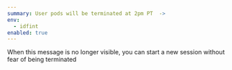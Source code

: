 ```yaml
---
summary: User pods will be terminated at 2pm PT  ->
env:
  - idfint
enabled: true
---
```


When this message is no longer visible, you can start a new session without fear of being terminated
